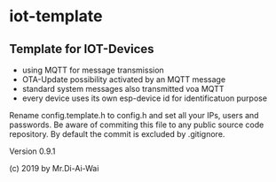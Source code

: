 # iot-template
## Template for IOT-Devices
  
 - using MQTT for message transmission
 - OTA-Update possibility activated by an MQTT message
 - standard system messages also transmitted voa MQTT
 - every device uses its own esp-device id for identificatuon purpose

Rename config.template.h to config.h and set all your IPs, users and passwords. Be aware of commiting this file to any public source code repository. By default the commit is excluded by .gitignore.

 Version 0.9.1

 (c) 2019 by Mr.Di-Ai-Wai
